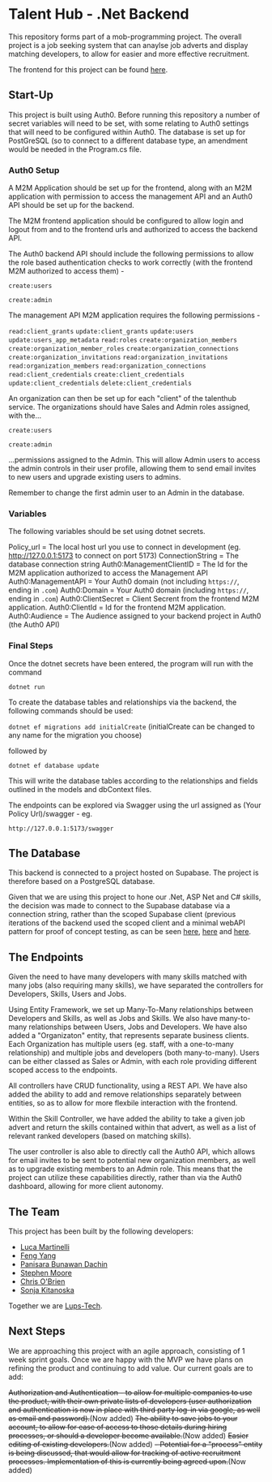 # Talent Hub - .Net Backend

This repository forms part of a mob-programming project. The overall project is a job seeking system that can anaylse job adverts and display matching developers, to allow for easier and more effective recruitment.

The frontend for this project can be found [here](https://github.com/lups-tech/jobMatches).

## Start-Up
This project is built using Auth0. Before running this repository a number of secret variables will need to be set, with some relating to Auth0 settings that will need to be configured within Auth0. The database is set up for PostGreSQL (so to connect to a different database type, an amendment would be needed in the Program.cs file. 

### Auth0 Setup

A M2M Application should be set up for the frontend, along with an M2M application with permission to access the management API and an Auth0 API should be set up for the backend.

The M2M frontend application should be configured to allow login and logout from and to the frontend urls and authorized to access the backend API. 

The Auth0 backend API should include the following permissions to allow the role based authentication checks to work correctly (with the frontend M2M authorized to access them) - 

```create:users``` 

```create:admin```

The management API M2M application requires the following permissions - 

```read:client_grants``` 
```update:client_grants``` 
```update:users``` 
```update:users_app_metadata```
```read:roles``` 
```create:organization_members``` 
```create:organization_member_roles``` 
```create:organization_connections``` 
```create:organization_invitations``` 
```read:organization_invitations``` 
```read:organization_members``` 
```read:organization_connections```  
```read:client_credentials``` 
```create:client_credentials``` 
```update:client_credentials``` 
```delete:client_credentials``` 

An organization can then be set up for each "client" of the talenthub service. The organizations should have Sales and Admin roles assigned, with the... 

```create:users``` 

```create:admin```

...permissions assigned to the Admin. This will allow Admin users to access the admin controls in their user profile, allowing them to send email invites to new users and upgrade existing users to admins.

Remember to change the first admin user to an Admin in the database.

### Variables
The following variables should be set using dotnet secrets.

Policy_url = The local host url you use to connect in development (eg. http://127.0.0.1:5173 to connect on port 5173)
ConnectionString = The database connection string
Auth0:ManagementClientID = The Id for the M2M application authorized to access the Management API
Auth0:ManagementAPI = Your Auth0 domain (not including ```https://```, ending in ```.com```)
Auth0:Domain = Your Auth0 domain (including ```https://```, ending in ```.com```)
Auth0:ClientSecret = Client Secrent from the frontend M2M application.
Auth0:ClientId = Id for the frontend M2M application.
Auth0:Audience = The Audience assigned to your backend project in Auth0 (the Auth0 API)

### Final Steps
Once the dotnet secrets have been entered, the program will run with the command 

```dotnet run ```

To create the database tables and relationships via the backend, the following commands should be used: 

```dotnet ef migrations add initialCreate```  (initialCreate can be changed to any name for the migration you choose)

followed by

```dotnet ef database update```

This will write the database tables according to the relationships and fields outlined in the models and dbContext files.

The endpoints can be explored via Swagger using the url assigned as (Your Policy Url)/swagger - eg. 

```http://127.0.0.1:5173/swagger```

## The Database
This backend is connected to a project hosted on Supabase. The project is therefore based on a PostgreSQL database.

Given that we are using this project to hone our .Net, ASP Net and C# skills, the decision was made to connect to the Supabase database via a connection string, rather than the scoped Supabase client (previous iterations of the backend used the scoped client and a minimal webAPI pattern for proof of concept testing, as can be seen [here](https://github.com/lups-tech/supabasecsharpapi), [here](https://github.com/lups-tech/supabaseJobAPI) and [here](https://github.com/lups-tech/supabaseDevAPI).

## The Endpoints
Given the need to have many developers with many skills matched with many jobs (also requiring many skills), we have separated the controllers for Developers, Skills, Users and Jobs.

Using Entity Framework, we set up Many-To-Many relationships between Developers and Skills, as well as Jobs and Skills. We also have many-to-many relationships between Users, Jobs and Developers. We have also added a "Organizaton" entity, that represents separate business clients. Each Organization has multiple users (eg. staff, with a one-to-many relationship) and multiple jobs and developers (both many-to-many). Users can be either classed as Sales or Admin, with each role providing different scoped access to the endpoints.

All controllers have CRUD functionality, using a REST API. We have also added the ability to add and remove relationships separately between entities, so as to allow for more flexbile interaction with the frontend.

Within the Skill Controller, we have added the ability to take a given job advert and return the skills contained within that advert, as well as a list of relevant ranked developers (based on matching skills).

The user controller is also able to directly call the Auth0 API, which allows for email invites to be sent to potential new organization members, as well as to upgrade existing members to an Admin role. This means that the project can utilize these capabilities directly, rather than via the Auth0 dashboard, allowing for more client autonomy.

## The Team
This project has been built by the following developers:
- [Luca Martinelli](https://github.com/Luega)
- [Feng Yang](https://github.com/Finns841594)
- [Panisara Bunawan Dachin](https://github.com/panisara-bd)
- [Stephen Moore](https://github.com/SMooreSwe)
- [Chris O'Brien](https://www.linkedin.com/in/chris-o-brien-314791212/)
- [Sonja Kitanoska](https://www.linkedin.com/in/sonja-kitanoska-986ba8a8/)

Together we are [Lups-Tech](https://github.com/lups-tech).

## Next Steps
We are approaching this project with an agile approach, consisting of 1 week sprint goals. Once we are happy with the MVP we have plans on refining the product and continuing to add value. Our current goals are to add:

~~Authorization and Authentication - to allow for multiple companies to use the product, with their own private lists of developers (user authorization and authentication is now in place with third party log-in via google, as well as email and password).~~(Now added)
~~The ability to save jobs to your account, to allow for ease of access to those details during hiring processes, or should a developer become available.~~(Now added)
~~Easier editing of existing developers.~~(Now added)
~~- Potential for a "process" entity is being discussed, that would allow for tracking of active recruitment processes. Implementation of this is currently being agreed upon.~~(Now added)
